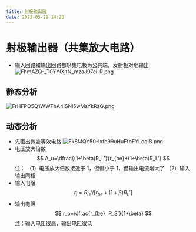 ```yaml
---
title: 射极输出器
date: 2022-05-29 14:20
---
```

# 射极输出器（共集放大电路）
* 输入回路和输出回路都以集电极为公共端，发射极对地输出
![FhmAZQ-_T0YYlXjfN_mzaJ97ei-R.png](http://image.tjzfile.xyz/images/2022/05/29/FhmAZQ-_T0YYlXjfN_mzaJ97ei-R.png)
## 静态分析
![FrHFPO5Q1WWFhA4lSNl5wMsYkRzG.png](http://image.tjzfile.xyz/images/2022/05/29/FrHFPO5Q1WWFhA4lSNl5wMsYkRzG.png)
## 动态分析
* 先画出微变等效电路
![Fk8MQY50-Ixfo99uHuFfbFYLoqiB.png](http://image.tjzfile.xyz/images/2022/05/29/Fk8MQY50-Ixfo99uHuFfbFYLoqiB.png)
* 电压放大倍数
$$
A_u=\dfrac{(1+\beta)R_L'}{r_{be}+(1+\beta)R_L'}
$$
注：
（1）电压放大倍数接近于 1，但恒小于 1，但输出电流增大了
（2）输入输出同相
* 输入电阻
$$
r_i=R_B//[r_{be}+(1+\beta)R_L']
$$
* 输出电阻
$$
r_o=\dfrac{r_{be}+R_S'}{1+\beta}
$$
注：输入电阻很高，输出电阻很低
